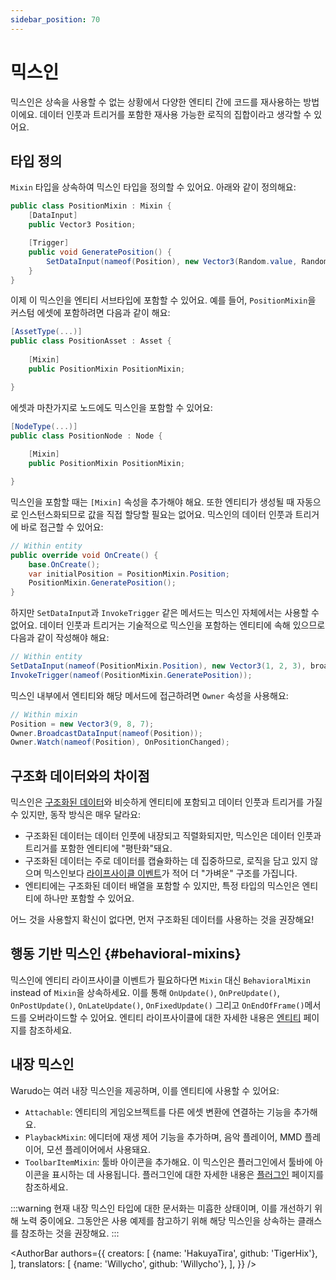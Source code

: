 ```yaml
---
sidebar_position: 70
---
```


# 믹스인

믹스인은 상속을 사용할 수 없는 상황에서 다양한 엔티티 간에 코드를 재사용하는 방법이에요. 데이터 인풋과 트리거를 포함한 재사용 가능한 로직의 집합이라고 생각할 수 있어요.

## 타입 정의

`Mixin` 타입을 상속하여 믹스인 타입을 정의할 수 있어요. 아래와 같이 정의해요:

```csharp
public class PositionMixin : Mixin {
    [DataInput]
    public Vector3 Position;

    [Trigger]
    public void GeneratePosition() {
        SetDataInput(nameof(Position), new Vector3(Random.value, Random.value, Random.value), broadcast: true);
    }
}
```

이제 이 믹스인을 엔티티 서브타입에 포함할 수 있어요. 예를 들어, `PositionMixin`을 커스텀 에셋에 포함하려면 다음과 같이 해요:

```csharp
[AssetType(...)]
public class PositionAsset : Asset {
    
    [Mixin]
    public PositionMixin PositionMixin;

}
```

에셋과 마찬가지로 노드에도 믹스인을 포함할 수 있어요:

```csharp
[NodeType(...)]
public class PositionNode : Node {
    
    [Mixin]
    public PositionMixin PositionMixin;

}
```

믹스인을 포함할 때는 `[Mixin]` 속성을 추가해야 해요. 또한 엔티티가 생성될 때 자동으로 인스턴스화되므로 값을 직접 할당할 필요는 없어요. 믹스인의 데이터 인풋과 트리거에 바로 접근할 수 있어요:

```csharp
// Within entity
public override void OnCreate() {
    base.OnCreate();
    var initialPosition = PositionMixin.Position;
    PositionMixin.GeneratePosition();
}
```

하지만 `SetDataInput`과 `InvokeTrigger` 같은 메서드는 믹스인 자체에서는 사용할 수 없어요. 데이터 인풋과 트리거는 기술적으로 믹스인을 포함하는 엔티티에 속해 있으므로 다음과 같이 작성해야 해요:

```csharp
// Within entity
SetDataInput(nameof(PositionMixin.Position), new Vector3(1, 2, 3), broadcast: true);
InvokeTrigger(nameof(PositionMixin.GeneratePosition));
```

믹스인 내부에서 엔티티와 해당 메서드에 접근하려면 `Owner` 속성을 사용해요:

```csharp
// Within mixin
Position = new Vector3(9, 8, 7);
Owner.BroadcastDataInput(nameof(Position));
Owner.Watch(nameof(Position), OnPositionChanged);
```

## 구조화 데이터와의 차이점

믹스인은 [구조화된 데이터](structured-data)와 비슷하게 엔티티에 포함되고 데이터 인풋과 트리거를 가질 수 있지만, 동작 방식은 매우 달라요:

- 구조화된 데이터는 데이터 인풋에 내장되고 직렬화되지만, 믹스인은 데이터 인풋과 트리거를 포함한 엔티티에 "평탄화"돼요.
- 구조화된 데이터는 주로 데이터를 캡슐화하는 데 집중하므로, 로직을 담고 있지 않으며 믹스인보다  [라이프사이클 이벤트](#behavioral-mixins)가 적어 더 "가벼운" 구조를 가집니다.
- 엔티티에는 구조화된 데이터 배열을 포함할 수 있지만, 특정 타입의 믹스인은 엔티티에 하나만 포함할 수 있어요.

어느 것을 사용할지 확신이 없다면, 먼저 구조화된 데이터를 사용하는 것을 권장해요!

## 행동 기반 믹스인 {#behavioral-mixins}

믹스인에 엔티티 라이프사이클 이벤트가 필요하다면 `Mixin` 대신 `BehavioralMixin` instead of `Mixin`을 상속하세요. 이를 통해 `OnUpdate()`, `OnPreUpdate()`, `OnPostUpdate()`, `OnLateUpdate()`, `OnFixedUpdate()` 그리고 `OnEndOfFrame()`메서드를 오버라이드할 수 있어요. 엔티티 라이프사이클에 대한 자세한 내용은 [엔티티](entities#lifecycle) 페이지를 참조하세요.

## 내장 믹스인

Warudo는 여러 내장 믹스인을 제공하며, 이를 엔티티에 사용할 수 있어요:

- `Attachable`: 엔티티의 게임오브젝트를 다른 에셋 변환에 연결하는 기능을 추가해요.
- `PlaybackMixin`: 에디터에 재생 제어 기능을 추가하며, 음악 플레이어, MMD 플레이어, 모션 플레이어에서 사용돼요.
- `ToolbarItemMixin`: 툴바 아이콘을 추가해요. 이 믹스인은 플러그인에서 툴바에 아이콘을 표시하는 데 사용됩니다. 플러그인에 대한 자세한 내용은 [플러그인](plugins) 페이지를 참조하세요.

:::warning
현재 내장 믹스인 타입에 대한 문서화는 미흡한 상태이며, 이를 개선하기 위해 노력 중이에요. 그동안은 사용 예제를 참고하기 위해 해당 믹스인을 상속하는 클래스를 참조하는 것을 권장해요.
:::

<AuthorBar authors={{
creators: [
{name: 'HakuyaTira', github: 'TigerHix'},
],
translators: [
    {name: 'Willycho', github: 'Willycho'},
],
}} />
